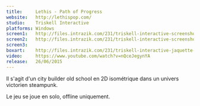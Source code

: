 ```yaml
---
title:     Lethis - Path of Progress
website:   http://lethispop.com/
studio:    Triskell Interactive
platforms: Windows
screen1:   http://files.intrazik.com/231/triskell-interactive-screenshot-1-3133-493-20150415-093145.png
screen2:   http://files.intrazik.com/231/triskell-interactive-screenshot-2-3371-493-20150415-093146.png
screen3:   
boxart:    http://files.intrazik.com/231/triskell-interactive-jaquette-3375-493-20150415-093146.png
video:     https://www.youtube.com/watch?v=nQceJegynYA
release:   26/06/2015
---
```


Il s'agit d'un city builder old school en 2D isométrique dans un univers victorien steampunk. 

Le jeu se joue en solo, offline uniquement.